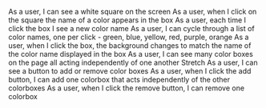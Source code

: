 As a user, I can see a white square on the screen
As a user, when I click on the square the name of a color appears in the box
As a user, each time I click the box I see a new color name
As a user, I can cycle through a list of color names, one per click - green, blue, yellow, red, purple, orange
As a user, when I click the box, the background changes to match the name of the color name displayed in the box
As a user, I can see many color boxes on the page all acting independently of one another
Stretch
As a user, I can see a button to add or remove color boxes
As a user, when I click the add button, I can add one colorbox that acts independently of the other colorboxes
As a user, when I click the remove button, I can remove one colorbox
